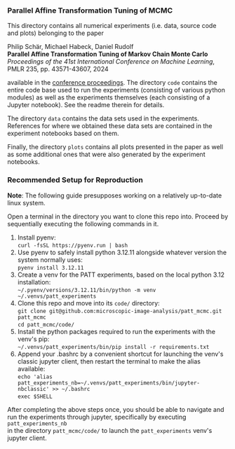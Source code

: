 ### Parallel Affine Transformation Tuning of MCMC

This directory contains all numerical experiments (i.e. data, source code and plots) belonging to the paper

Philip Schär, Michael Habeck, Daniel Rudolf  
**Parallel Affine Transformation Tuning of Markov Chain Monte Carlo**  
*Proceedings of the 41st International Conference on Machine Learning*,  
PMLR 235, pp. 43571-43607, 2024  

available in the [conference proceedings](https://proceedings.mlr.press/v235/schar24a.html). The directory `code` contains the entire code base used to run the experiments (consisting of various python modules) as well as the experiments themselves (each consisting of a Jupyter notebook). See the readme therein for details.

The directory `data` contains the data sets used in the experiments. References for where we obtained these data sets are contained in the experiment notebooks based on them.

Finally, the directory `plots` contains all plots presented in the paper as well as some additional ones that were also generated by the experiment notebooks.


### Recommended Setup for Reproduction

**Note**: The following guide presupposes working on a relatively up-to-date linux system.

Open a terminal in the directory you want to clone this repo into. Proceed by sequentially executing the following commands in it.  

1. Install pyenv:  
    `curl -fsSL https://pyenv.run | bash`
2. Use pyenv to safely install python 3.12.11 alongside whatever version the system normally uses:  
    `pyenv install 3.12.11`
3. Create a venv for the PATT experiments, based on the local python 3.12 installation:  
    `~/.pyenv/versions/3.12.11/bin/python -m venv ~/.venvs/patt_experiments`
4. Clone this repo and move into its `code/` directory:  
    `git clone git@github.com:microscopic-image-analysis/patt_mcmc.git patt_mcmc`  
    `cd patt_mcmc/code/`
5. Install the python packages required to run the experiments with the venv's pip:  
    `~/.venvs/patt_experiments/bin/pip install -r requirements.txt`
6. Append your .bashrc by a convenient shortcut for launching the venv's classic jupyter client, then restart the terminal to make the alias available:  
    `echo 'alias patt_experiments_nb=~/.venvs/patt_experiments/bin/jupyter-nbclassic' >> ~/.bashrc`  
    `exec $SHELL`

After completing the above steps once, you should be able to navigate and run the experiments through jupyter, specifically by executing
    `patt_experiments_nb`  
in the directory `patt_mcmc/code/` to launch the `patt_experiments` venv's jupyter client.

